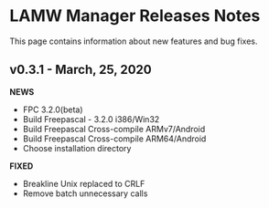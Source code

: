 # LAMW Manager Releases Notes
This page contains information about new features and bug fixes.


v0.3.1 - March, 25, 2020
-----------------------------
<p>
	<strong>NEWS</strong>
	<ul>
		<li>FPC 3.2.0(beta)</li>
		<li>Build Freepascal - 3.2.0 i386/Win32</li>
		<li>Build Freepascal Cross-compile ARMv7/Android</li>
		<li>Build Freepascal Cross-compile ARM64/Android</li>
		<li>Choose installation directory</li>
	</ul>
	<strong>FIXED</strong>
	<ul>
		<li>Breakline Unix replaced to CRLF</li>
		<li>Remove batch unnecessary calls</li>
	</ul>
</p>